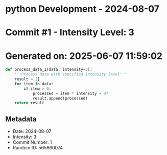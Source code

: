 ﻿# python Development - 2024-08-07
# Commit #1 - Intensity Level: 3
# Generated on: 2025-06-07 11:59:02
```python
def process_data_1(data, intensity=3):
    '''Process data with specified intensity level'''
    result = []
    for item in data:
        if item > 0:
            processed = item * intensity + 47
            result.append(processed)
    return result
```
## Metadata
- Date: 2024-08-07
- Intensity: 3
- Commit Number: 1
- Random ID: 565660074
